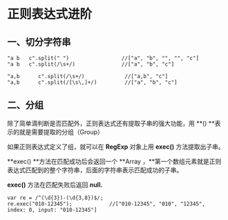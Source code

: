 # 正则表达式进阶

## 一、切分字符串

```
"a b   c".split(" ")                 //["a", "b", "", "", "c"]
"a b   c".split(/\s+/)               //["a", "b", "c"]
```



```
"a,b      c".split(/\s+/)             //["a,b", "c"]
"a,b      c".split(/[\s\,]+/)         //["a", "b", "c"]
```

## 二、分组

除了简单滴判断是否匹配外，正则表达式还有提取子串的强大功能，用 **\(\) **表示的就是需要提取的分组（Group）

如果正则表达式定义了组，就可以在 **RegExp** 对象上用  **exec\(\)** 方法提取出子串。

**exec\(\) **方法在匹配成功后会返回一个 **Array ，**第一个数组元素就是正则表达式匹配到的整个字符串，后面的字符串表示匹配成功的子串。

**exec\(\)** 方法在匹配失败后返回 **null.**

```
var re = /^(\d{3})-(\d{3,8})$/;
re.exec("010-12345");            //["010-12345", "010", "12345", index: 0, input: "010-12345"]
```



